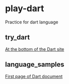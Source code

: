 # play-dart
Practice for dart language

## try_dart
[At the bottom of the Dart site](https://dart.dev/#try-dart)

## language_samples
[First page of Dart document](https://dart.dev/samples)